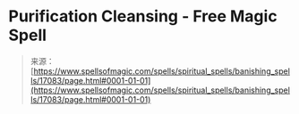 <!--yml

category: 未分类

date: 2024-06-12 18:57:57

-->

# Purification Cleansing - Free Magic Spell

> 来源：[https://www.spellsofmagic.com/spells/spiritual_spells/banishing_spells/17083/page.html#0001-01-01](https://www.spellsofmagic.com/spells/spiritual_spells/banishing_spells/17083/page.html#0001-01-01)
